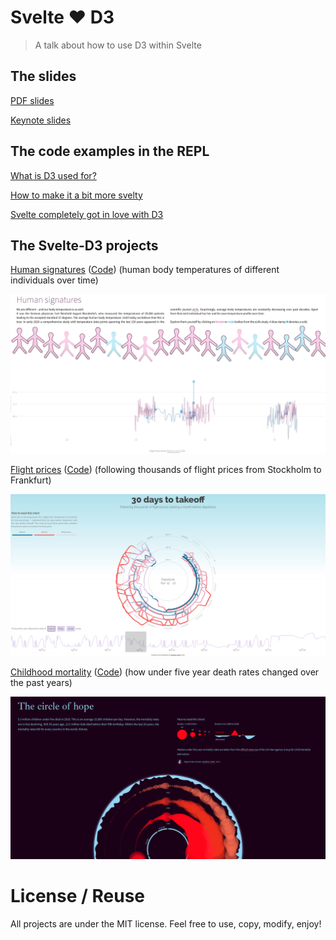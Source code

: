 # Svelte ❤️ D3
> A talk about how to use D3 within Svelte


## The slides
[PDF slides](./slides/svelte_loves_d3.pdf)

[Keynote slides](./slides/svelte_loves_d3.key)


## The code examples in the REPL
[What is D3 used for?](https://svelte.dev/repl/cb8161238d8749b5a6fe90750288cc55?version=3.18.1)

[How to make it a bit more svelty](https://svelte.dev/repl/6c4ceb4946464934bd0b0999deadc9cd?version=3.18.1)

[Svelte completely got in love with D3](https://svelte.dev/repl/d86b3e7af77846fdba510946fce09c71?version=3.18.1)


## The Svelte-D3 projects
[Human signatures](https://higsch.github.io/body-temp/) ([Code](https://github.com/higsch/body-temp/tree/master/app-svelty)) (human body temperatures of different individuals over time)

<img src="./screenshots/human_signatures.png" style="max-height: 400px;" />


[Flight prices](https://higsch.github.io/flyhigh/) ([Code](https://github.com/higsch/flyhigh/tree/master/visualisation/app)) (following thousands of flight prices from Stockholm to Frankfurt)

<img src="./screenshots/flyhigh.png" style="max-height: 400px;" />


[Childhood mortality](https://higsch.github.io/childhood-mortality/) ([Code](https://github.com/higsch/childhood-mortality)) (how under five year death rates changed over the past years)

<img src="./screenshots/childhood_mortality.png" style="max-height: 400px;" />


# License / Reuse
All projects are under the MIT license. Feel free to use, copy, modify, enjoy!
